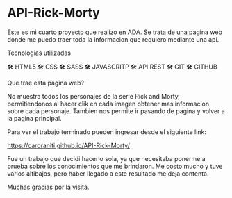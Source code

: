 # API-Rick-Morty


Este es mi cuarto proyecto que realizo en ADA. Se trata de una pagina web donde me puedo traer toda la informacion que requiero mediante una api. 

Tecnologias utilizadas

🛠 HTML5
🛠 CSS
🛠 SASS
🛠 JAVASCRITP
🛠 API REST
🛠 GIT
🛠 GITHUB


Que trae esta pagina web? 

No muestra todos los personajes de la serie Rick and Morty, permitiendonos al hacer clik en cada imagen obtener mas informacion sobre cada personaje. Tambien nos permite ir pasando de pagina 
y volver a la pagina principal. 

Para ver el trabajo terminado pueden ingresar desde el siguiente link: 

https://caroraniti.github.io/API-Rick-Morty/


Fue un trabajo que decidi hacerlo sola, ya que necesitaba ponerme a prueba sobre los conocimientos que me brindaron. Me costo mucho y tuve varios altibajos, pero haber llegado a este resultado
me deja contenta. 

Muchas gracias por la visita.
